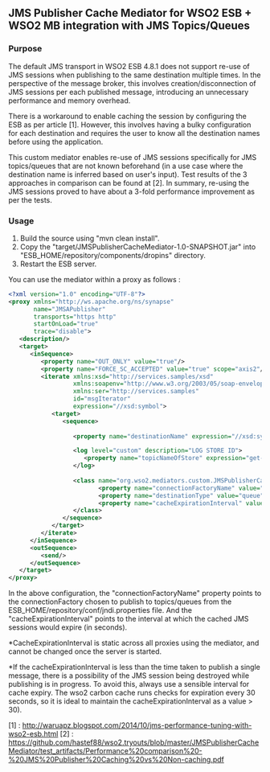 ## JMS Publisher Cache Mediator for WSO2 ESB + WSO2 MB integration with JMS Topics/Queues

### Purpose

The default JMS transport in WSO2 ESB 4.8.1 does not support re-use of JMS sessions when publishing to the same destination multiple times. In the perspective of the message broker, this involves creation/disconnection of JMS sessions per each published message, introducing an unnecessary performance and memory overhead. 

There is a workaround to enable caching the session by configuring the ESB as per article [1]. However, this involves having a bulky configuration for each destination and requires the user to know all the destination names before using the application. 

This custom mediator enables re-use of JMS sessions specifically for JMS topics/queues that are not known beforehand (in a use case where the destination name is inferred based on user's input). Test results of the 3 approaches in comparison can be found at [2]. In summary, re-using the JMS sessions proved to have about a 3-fold performance improvement as per the tests.  

### Usage

1. Build the source using "mvn clean install". 
2. Copy the "target/JMSPublisherCacheMediator-1.0-SNAPSHOT.jar" into "ESB_HOME/repository/components/dropins" directory.
3. Restart the ESB server.

You can use the mediator within a proxy as follows : 

```xml
<?xml version="1.0" encoding="UTF-8"?>
<proxy xmlns="http://ws.apache.org/ns/synapse"
       name="JMSAPublisher"
       transports="https http"
       startOnLoad="true"
       trace="disable">
   <description/>
   <target>
      <inSequence>
         <property name="OUT_ONLY" value="true"/>
         <property name="FORCE_SC_ACCEPTED" value="true" scope="axis2"/>
         <iterate xmlns:xsd="http://services.samples/xsd"
                  xmlns:soapenv="http://www.w3.org/2003/05/soap-envelope"
                  xmlns:ser="http://services.samples"
                  id="msgIterator"
                  expression="//xsd:symbol">
            <target>
               <sequence>
                  
                  <property name="destinationName" expression="//xsd:symbol" description="GET STORE ID AKA TOPIC NAME"/>

                  <log level="custom" description="LOG STORE ID">
                     <property name="topicNameOfStore" expression="get-property('topicName')"/>
                  </log>
                  
                  <class name="org.wso2.mediators.custom.JMSPublisherCacheMediator">
                         <property name="connectionFactoryName" value="QueuePublisherFactory"/>
                         <property name="destinationType" value="queue"/>
		                 <property name="cacheExpirationInterval" value="3600"/>
                  </class>
               </sequence>
            </target>
         </iterate>
      </inSequence>
      <outSequence>
         <send/>
      </outSequence>
   </target>
</proxy>
```

In the above configuration, the "connectionFactoryName" property points to the connectionFactory chosen to publish to topics/queues from the ESB_HOME/repository/conf/jndi.properties file. And the "cacheExpirationInterval" points to the interval at which the cached JMS sessions would expire (in seconds).

*CacheExpirationInterval is static across all proxies using the mediator, and cannot be changed once the server is started.

*If the cacheExpirationInterval is less than the time taken to publish a single message, there is a possibility of the JMS session being destroyed while publishing is in progress. To avoid this, always use a sensible interval for cache expiry. The wso2 carbon cache runs checks for expiration every 30 seconds, so it is ideal to maintain the cacheExpirationInterval as a value > 30).

[1] : http://waruapz.blogspot.com/2014/10/jms-performance-tuning-with-wso2-esb.html
[2] : https://github.com/hastef88/wso2.tryouts/blob/master/JMSPublisherCacheMediator/test_artifacts/Performance%20comparison%20-%20JMS%20Publisher%20Caching%20vs%20Non-caching.pdf

